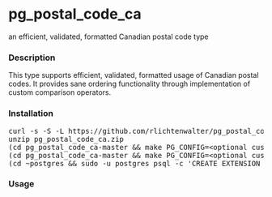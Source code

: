 # pg_postal_code_ca
an efficient, validated, formatted Canadian postal code type

<h3>Description</h3>
This type supports efficient, validated, formatted usage of Canadian postal codes. It provides sane ordering functionality through implementation of custom comparison operators.

<h3>Installation</h3>
<pre>
curl -s -S -L https://github.com/rlichtenwalter/pg_postal_code_ca/archive/master.zip > pg_postal_code_CA.zip
unzip pg_postal_code_ca.zip
(cd pg_postal_code_ca-master &amp;&amp; make PG_CONFIG=&lt;optional custom pg_config path&gt;)
(cd pg_postal_code_ca-master &amp;&amp; make PG_CONFIG=&lt;optional custom pg_config path&gt; install)
(cd ~postgres &amp;&amp; sudo -u postgres psql -c 'CREATE EXTENSION pg_postal_code_ca;')
</pre>

<h3>Usage</h3>
<pre>

</pre>
